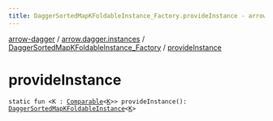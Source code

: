 ```yaml
---
title: DaggerSortedMapKFoldableInstance_Factory.provideInstance - arrow-dagger
---
```


[arrow-dagger](../../index.html) / [arrow.dagger.instances](../index.html) / [DaggerSortedMapKFoldableInstance_Factory](index.html) / [provideInstance](./provide-instance.html)

# provideInstance

`static fun <K : `[`Comparable`](https://kotlinlang.org/api/latest/jvm/stdlib/kotlin/-comparable/index.html)`<`[`K`](provide-instance.html#K)`>> provideInstance(): `[`DaggerSortedMapKFoldableInstance`](../-dagger-sorted-map-k-foldable-instance/index.html)`<`[`K`](provide-instance.html#K)`>`